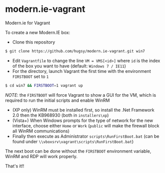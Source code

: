 # modern.ie-vagrant

Modern.ie for Vagrant 

To create a new Modern.IE box:
   * Clone this repository
   ```bash
   $ git clone https://github.com/hugsy/modern.ie-vagrant.git win7
   ```  
   * Edit `Vagrantfile` to change the line `VM = VMS[<id>]` where `id` is the index of the box you want to have (default: `Windows 7 / IE11`)
   * For the directory, launch Vagrant the first time with the environment `FIRSTBOOT` set to `1`
   ```bash
   $ cd win7 && FIRSTBOOT=1 vagrant up 
   ```
   _NOTE_: the `FIRSTBOOT` will force Vagrant to show a GUI for the VM, which is required to run the initial scripts and enable WinRM
   * (XP only) WinRM must be installed first, so install the .Net Framework 2.0 then the KB968930 (both in `installers\xp`) 
   * (Vista+) When Windows prompts for the type of network for the new interface, choose either `Home` or `Work` (`public` will make the firewall block 
   all WinRM communications)
   * Finally then execute as Administrator `scripts\RunFirstBoot.bat` (can be found under 
   `\\vboxsrv\vagrant\scripts\RunFirstBoot.bat`)
   
The next boot can be done without the `FIRSTBOOT` environment variable, WinRM and RDP will work properly. 
   
That's it!!
